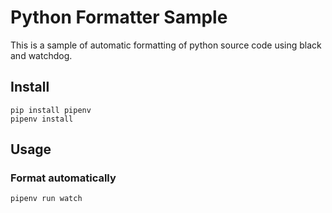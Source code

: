 # Python Formatter Sample

This is a sample of automatic formatting of python source code using black and watchdog.

## Install

```shell
pip install pipenv
pipenv install
```

## Usage

### Format automatically

```shell
pipenv run watch
```